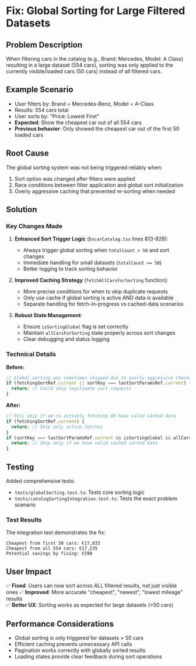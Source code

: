 # Fix: Global Sorting for Large Filtered Datasets

## Problem Description
When filtering cars in the catalog (e.g., Brand: Mercedes, Model: A Class) resulting in a large dataset (554 cars), sorting was only applied to the currently visible/loaded cars (50 cars) instead of all filtered cars.

## Example Scenario
- User filters by: Brand = Mercedes-Benz, Model = A-Class  
- Results: 554 cars total
- User sorts by: "Price: Lowest First"
- **Expected**: Show the cheapest car out of all 554 cars
- **Previous behavior**: Only showed the cheapest car out of the first 50 loaded cars

## Root Cause
The global sorting system was not being triggered reliably when:
1. Sort option was changed after filters were applied
2. Race conditions between filter application and global sort initialization
3. Overly aggressive caching that prevented re-sorting when needed

## Solution

### Key Changes Made

1. **Enhanced Sort Trigger Logic** (`EncarCatalog.tsx` lines 813-828):
   - Always trigger global sorting when `totalCount > 50` and sort changes
   - Immediate handling for small datasets (`totalCount <= 50`)
   - Better logging to track sorting behavior

2. **Improved Caching Strategy** (`fetchAllCarsForSorting` function):
   - More precise conditions for when to skip duplicate requests
   - Only use cache if global sorting is active AND data is available
   - Separate handling for fetch-in-progress vs cached-data scenarios

3. **Robust State Management**:
   - Ensure `isSortingGlobal` flag is set correctly
   - Maintain `allCarsForSorting` state properly across sort changes
   - Clear debugging and status logging

### Technical Details

**Before:**
```typescript
// Global sorting was sometimes skipped due to overly aggressive checks
if (fetchingSortRef.current || sortKey === lastSortParamsRef.current) {
  return; // Could skip legitimate sort requests
}
```

**After:**
```typescript
// Only skip if we're actively fetching OR have valid cached data
if (fetchingSortRef.current) {
  return; // Skip only active fetches
}
if (sortKey === lastSortParamsRef.current && isSortingGlobal && allCarsForSorting.length > 0) {
  return; // Skip only if we have valid cached sorted data
}
```

## Testing

Added comprehensive tests:
- `tests/globalSorting.test.ts`: Tests core sorting logic
- `tests/catalogSortingIntegration.test.ts`: Tests the exact problem scenario

### Test Results
The integration test demonstrates the fix:
```
Cheapest from first 50 cars: €17,833
Cheapest from all 554 cars: €17,235
Potential savings by fixing: €598
```

## User Impact

✅ **Fixed**: Users can now sort across ALL filtered results, not just visible ones
✅ **Improved**: More accurate "cheapest", "newest", "lowest mileage" results  
✅ **Better UX**: Sorting works as expected for large datasets (>50 cars)

## Performance Considerations

- Global sorting is only triggered for datasets > 50 cars
- Efficient caching prevents unnecessary API calls
- Pagination works correctly with globally sorted results
- Loading states provide clear feedback during sort operations